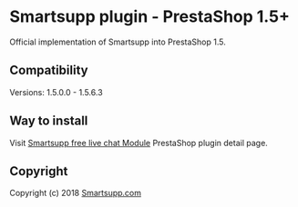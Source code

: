 # Smartsupp plugin - PrestaShop 1.5+
Official implementation of Smartsupp into PrestaShop 1.5.

## Compatibility

Versions: 1.5.0.0 - 1.5.6.3

## Way to install
Visit [Smartsupp free live chat	Module](https://addons.prestashop.com/en/support-online-chat/21260-smartsupp-free-live-chat.html) PrestaShop plugin detail page.

## Copyright

Copyright (c) 2018 [Smartsupp.com](https://www.smartsupp.com/)

